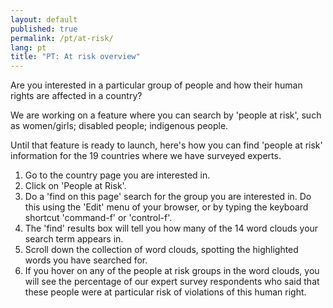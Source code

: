```yaml
---
layout: default
published: true
permalink: /pt/at-risk/
lang: pt
title: "PT: At risk overview"
---
```


Are you interested in a particular group of people and how their human rights are affected in a country?

We are working on a feature where you can search by 'people at risk', such as women/girls; disabled people; indigenous people.

Until that feature is ready to launch, here's how you can find 'people at risk' information for the 19 countries where we have surveyed experts.

1. Go to the country page you are interested in.
2. Click on 'People at Risk'.
3. Do a 'find on this page' search for the group you are interested in. Do this using the 'Edit' menu of your browser, or by typing the keyboard shortcut 'command-f' or 'control-f'.
4. The 'find' results box will tell you how many of the 14 word clouds your search term appears in.
5. Scroll down the collection of word clouds, spotting the highlighted words you have searched for.
6. If you hover on any of the people at risk groups in the word clouds, you will see the percentage of our expert survey respondents who said that these people were at particular risk of violations of this human right.
